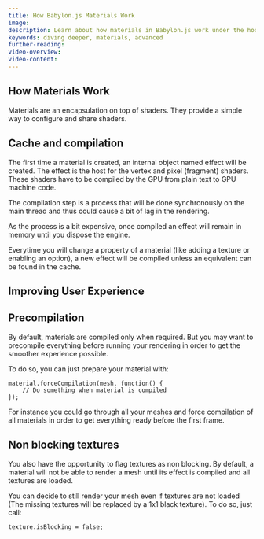 ```yaml
---
title: How Babylon.js Materials Work
image:
description: Learn about how materials in Babylon.js work under the hood.
keywords: diving deeper, materials, advanced
further-reading:
video-overview:
video-content:
---
```


## How Materials Work

Materials are an encapsulation on top of shaders. They provide a simple way to configure and share shaders.

## Cache and compilation

The first time a material is created, an internal object named effect will be created. The effect is the host for the vertex and pixel (fragment) shaders.
These shaders have to be compiled by the GPU from plain text to GPU machine code.

The compilation step is a process that will be done synchronously on the main thread and thus could cause a bit of lag in the rendering.

As the process is a bit expensive, once compiled an effect will remain in memory until you dispose the engine.

Everytime you will change a property of a material (like adding a texture or enabling an option), a new effect will be compiled unless an equivalent can be found in the cache.

## Improving User Experience

## Precompilation

By default, materials are compiled only when required. But you may want to precompile everything before running your rendering in order to get the smoother experience possible.

To do so, you can just prepare your material with:

```
material.forceCompilation(mesh, function() {
    // Do something when material is compiled
});
```

For instance you could go through all your meshes and force compilation of all materials in order to get everything ready before the first frame.

## Non blocking textures

You also have the opportunity to flag textures as non blocking. By default, a material will not be able to render a mesh until its effect is compiled and all textures are loaded.

You can decide to still render your mesh even if textures are not loaded (The missing textures will be replaced by a 1x1 black texture). To do so, just call:

```
texture.isBlocking = false;
```
